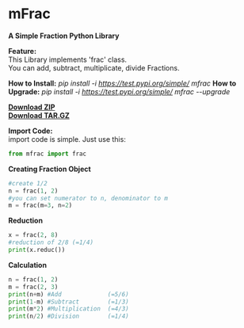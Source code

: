 # mFrac
**A Simple Fraction Python Library**

**Feature:**  
This Library implements 'frac' class.  
You can add, subtract, multiplicate, divide Fractions.

**How to Install:** *pip install -i https://test.pypi.org/simple/ mfrac*
**How to Upgrade:** *pip install -i https://test.pypi.org/simple/ mfrac --upgrade*

**[Download ZIP](https://github.com/jiho2007/mfrac/archive/master.zip)**  
**[Download TAR.GZ](https://github.com/jiho2007/mfrac/archive/master.tar.gz)**  



**Import Code:**  
import code is simple. Just use this:  
```python
from mfrac import frac
```

**Creating Fraction Object**  
```python
#create 1/2
n = frac(1, 2)
#you can set numerator to n, denominator to m
m = frac(m=3, n=2)
```

**Reduction**  
```python
x = frac(2, 8)
#reduction of 2/8 (=1/4)
print(x.reduc())
```

**Calculation**  
```python
n = frac(1, 2)
m = frac(2, 3)
print(n+m) #Add             (=5/6)
print(1-m) #Subtract        (=1/3)
print(m*2) #Multiplication  (=4/3)
print(n/2) #Division        (=1/4)
```